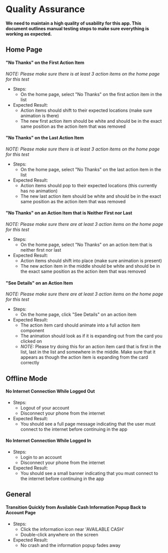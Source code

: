 # Quality Assurance

**We need to maintain a high quality of usability for this app. This document outlines
manual testing steps to make sure everything is working as expected.**

## Home Page

#### "No Thanks" on the First Action Item

*NOTE: Please make sure there is at least 3 action items on the home page for this test*

- Steps:
  - On the home page, select "No Thanks" on the first action item in the list
- Expected Result:
  - Action items should shift to their expected locations (make sure animation is there)
  - The new first action item should be white and should be in the exact same position as the
    action item that was removed

#### "No Thanks" on the Last Action Item

*NOTE: Please make sure there is at least 3 action items on the home page for this test*

- Steps:
  - On the home page, select "No Thanks" on the last action item in the list
- Expected Result:
  - Action items should pop to their expected locations (this currently has no animation)
  - The new last action item should be white and should be in the exact same position as the
    action item that was removed
  
#### "No Thanks" on an Action Item that is Neither First nor Last

*NOTE: Please make sure there are at least 3 action items on the home page for this test*

- Steps:
  - On the home page, select "No Thanks" on an action item that is neither first nor last
- Expected Result:
  - Action items should shift into place (make sure animation is present)
  - The new action item in the middle should be white and should be in the exact same position
    as the action item that was removed

#### "See Details" on an Action Item

*NOTE: Please make sure there are at least 3 action items on the home page for this test*

- Steps:
  - On the home page, click "See Details" on an action item
- Expected Result:
  - The action item card should animate into a full action item component
  - The animation should look as if it is expanding out from the card you clicked on
  - *NOTE:* Please try doing this for an action item card that is first in the list, last in the
    list and somewhere in the middle. Make sure that it appears as though the action item is
    expanding from the card correctly
  

## Offline Mode

#### No Internet Connection While Logged Out

- Steps:
  - Logout of your account
  - Disconnect your phone from the internet
- Expected Result:
  - You should see a full page message indicating that the user must connect to the
    internet before continuing in the app

#### No Internet Connection While Logged In

- Steps:
  - Login to an account
  - Disconnect your phone from the internet
- Expected Result:
  - You should see a small banner indicating that you must connect to the internet
    before continuing in the app
  

## General

#### Transition Quickly from Available Cash Information Popup Back to Account Page

- Steps:
  - Click the information icon near 'AVAILABLE CASH' 
  - Double-click anywhere on the screen
- Expected Result:
  - No crash and the information popup fades away
  
